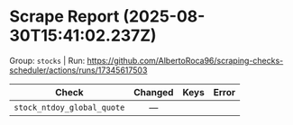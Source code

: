 # Scrape Report (2025-08-30T15:41:02.237Z)

Group: `stocks`  |  Run: https://github.com/AlbertoRoca96/scraping-checks-scheduler/actions/runs/17345617503

| Check | Changed | Keys | Error |
|---|:---:|:--|:--|
| `stock_ntdoy_global_quote` | — |  |  |

